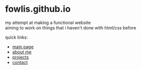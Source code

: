 # fowlis.github.io
my attempt at making a functional website <br>
aiming to work on things that i haven't done with html/css before

quick links:
<ul>
<li><a href="https://fowlis.github.io/" target="_blank">main page</a></li>
<li><a href="https://fowlis.github.io/aboutme.html" target="_blank">about me</a></li>
<li><a href="https://fowlis.github.io/projects.html" target="_blank">projects</a></li>
<li><a href="https://fowlis.github.io/contact.html" target="_blank">contact</a></li>
</ul>


